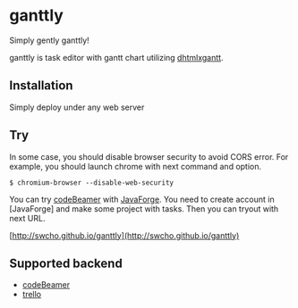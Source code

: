 ganttly
=======

Simply gently ganttly!

ganttly is task editor with gantt chart utilizing [dhtmlxgantt].

Installation
------------
Simply deploy under any web server

Try
---
In some case, you should disable browser security to avoid CORS error.
For example, you should launch chrome with next command and option.

```shell
$ chromium-browser --disable-web-security
```

You can try [codeBeamer] with [JavaForge](http://www.javaforge.com/).
You need to create account in [JavaForge] and make some project with tasks.
Then you can tryout with next URL.

[http://swcho.github.io/ganttly](http://swcho.github.io/ganttly)

Supported backend
-----------------
- [codeBeamer]
- [trello]

[dhtmlxgantt]:http://docs.dhtmlx.com/gantt/
[codeBeamer]:https://codebeamer.com/cb/user
[trello]:https://trello.com/

